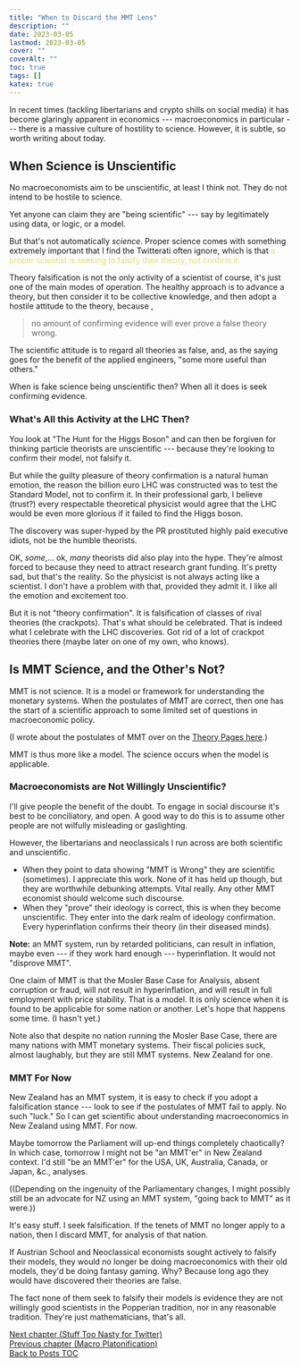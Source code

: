 ```yaml
---
title: "When to Discard the MMT Lens"
description: ""
date: 2023-03-05
lastmod: 2023-03-05
cover: ""
coverAlt: ""
toc: true
tags: []
katex: true
---
```


In recent times (tackling libertarians and crypto shills on social media) it has 
become glaringly apparent in economics --- macroeconomics in particular --- there is 
a massive culture of hostility to science. However, it is subtle, so worth writing 
about today.
 
## When Science is Unscientific

No macroeconomists aim to be unscientific, at least I think not. They do not intend 
to be hostile to science.

Yet anyone can claim they are "being scientific" --- say by legitimately using data, 
or logic, or a model.

But that's not automatically *science*. Proper science comes with something extremely 
important that I find the Twitterati often ignore, which is that 
<font style="color: #dddd77;">a proper scientist is seeking to falsify their theory, not confirm it.</font>

Theory falsification is not the only activity of a scientist of course, it's just one 
of the main modes of operation. The healthy approach is to advance a theory, but then 
consider it to be collective knowledge, and then adopt a hostile attitude to the 
theory, because ,

> no amount of confirming evidence will ever prove a false theory wrong.

The scientific attitude is to regard all theories as false, and, as the saying goes 
for the benefit of the applied engineers, "some more useful than others."

When is fake science being unscientific then? When all it does is seek confirming 
evidence.

### What's All this Activity at the LHC Then?

You look at "The Hunt for the Higgs Boson" and can then be forgiven for thinking 
particle theorists are unscientific --- because they're looking to confirm their 
model, not falsify it.

But while the guilty pleasure of theory confirmation is a natural human emotion, the 
reason the billion euro LHC was constructed was to test the Standard Model, not 
to confirm it. In their professional garb, I believe (trust?) every respectable 
theoretical physicist would agree that the LHC would be even more glorious if it 
failed to find the Higgs boson.

The discovery was super-hyped by the PR prostituted highly paid executive idiots, not 
be the humble theorists.

OK, *some*,... ok, *many* theorists did also play into the hype. They're almost 
forced to because they need to attract research grant funding. It's pretty sad, but 
that's the reality. So the physicist is not always acting like a scientist. I don't 
have a problem with that, provided they admit it. I like all the emotion and 
excitement too.

But it is not "theory confirmation".  It is falsification of classes of rival 
theories (the crackpots). That's what should be celebrated. That is indeed what I 
celebrate with the LHC discoveries. Got rid of a lot of crackpot theories there 
(maybe later on one of my own, who knows).


## Is MMT Science, and the Other's Not?

MMT is not science. It is a model or framework for understanding the monetary systems. 
When the postulates of MMT are correct, then one has the start of a scientific 
approach to some limited set of questions in macroeconomic policy.

(I wrote about the postulates of MMT over on the 
[Theory Pages here](/ohanga-pai/questions/1_basic_ohangapai/).)

MMT is thus more like a model. The science occurs when the model is applicable.


### Macroeconomists are Not Willingly Unscientific?

I'll give people the benefit of the doubt. To engage in social discourse it's best to 
be conciliatory, and open. A good way to do this is to assume other people are not 
wilfully misleading or gaslighting.

However, the libertarians and neoclassicals I run across are both scientific and 
unscientific.

* When they point to data showing "MMT is Wrong" they are scientific (sometimes). I 
appreciate this work. None of it has held up though, but they are worthwhile 
debunking attempts. Vital really. Any other MMT economist should welcome such 
discourse.
* When they "prove" their ideology is correct, this is when they become unscientific. 
They enter into the dark realm of ideology confirmation. Every hyperinflation 
confirms their theory (in their diseased minds).

**Note:** an MMT system, run by retarded politicians, can result in inflation, maybe 
even --- if they work hard enough --- hyperinflation. It would not "disprove MMT".

One claim of MMT is that the Mosler Base Case for Analysis, absent corruption or 
fraud, will not result in hyperinflation, and will result in full employment with 
price stability. That is a model. It is only science when it is found to be 
applicable for some nation or another. Let's hope that happens some time. 
(I hasn't yet.)

Note also that despite no nation running the Mosler Base Case, there are many nations 
with MMT monetary systems. Their fiscal policies suck, almost laughably, but they are 
still MMT systems. New Zealand for one. 


### MMT For Now

New Zealand has an MMT system, it is easy to check if you adopt a falsification 
stance --- look to see if the postulates of MMT fail to apply. No such "luck." 
So I can get scientific about understanding macroeconomics in New Zealand using MMT. 
For now.

Maybe tomorrow the Parliament will up-end things completely chaotically? In which 
case, tomorrow I might not be "an MMT'er" in New Zealand context. I'd still 
"be an MMT'er" for the USA, UK, Australia, Canada, or Japan, &c., analyses.

((Depending on the ingenuity of the Parliamentary changes, I might possibly still be 
an advocate for NZ using an MMT system, "going back to MMT" as it were.))

It's easy stuff. I seek falsification. If the tenets of MMT no longer apply to a 
nation, then I discard MMT, for analysis of that nation.

If Austrian School and Neoclassical economists sought actively to falsify their 
models, they would no longer be doing macroeconomics with their old models, they'd be 
doing fantasy gaming. Why? Because long ago they would have discovered their 
theories are false.

The fact none of them seek to falsify their models is evidence 
they are not willingly good scientists in the Popperian tradition, nor in any 
reasonable tradition. They're just mathematicians, that's all.

[Next chapter (Stuff Too Nasty for Twitter)](../23_toonastytwit)    
[Previous chapter (Macro Platonification)](../21_macro_platonification)  
[Back to Posts TOC](../)
